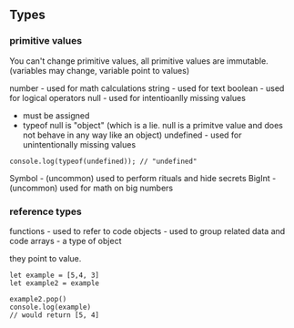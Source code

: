 ## Types

### primitive values

You can't change primitive values, all primitive values are immutable. (variables may change, variable point to values)

number - used for math calculations
string - used for text
boolean - used for logical operators
null - used for intentioanlly missing values

- must be assigned
- typeof null is "object" (which is a lie. null is a primitve value and does not behave in any way like an object)
  undefined - used for unintentionally missing values

```
console.log(typeof(undefined)); // "undefined"
```

Symbol - (uncommon) used to perform rituals and hide secrets
BigInt - (uncommon) used for math on big numbers

### reference types

functions - used to refer to code
objects - used to group related data and code
arrays - a type of object

they point to value.

```
let example = [5,4, 3]
let example2 = example

example2.pop()
console.log(example)
// would return [5, 4]
```
